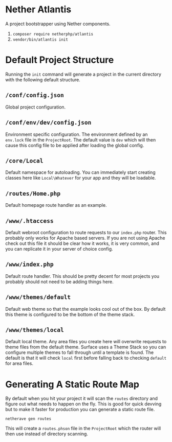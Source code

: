 # Nether Atlantis

A project bootstrapper using Nether components.

1. `composer require netherphp/atlantis`
2. `vendor/bin/atlantis init`

# Default Project Structure

Running the `init` command will generate a project in the current directory
with the following default structure.

## `/conf/config.json`

Global project configuration.

## `/conf/env/dev/config.json`

Environment specific configuration. The environment defined by an `env.lock`
file in the `ProjectRoot`. The default value is `dev` which will then cause
this config file to be applied after loading the global config.

## `/core/Local`

Default namespace for autoloading. You can immediately start creating classes
here like `Local\Whatever` for your app and they will be loadable.

## `/routes/Home.php`

Default homepage route handler as an example.

## `/www/.htaccess`

Default webroot configuration to route requests to our `index.php` router.
This probably only works for Apache based servers. If you are not using Apache
check out this file it should be clear how it works, it is very common, and
you can replicate it in your server of choice config.

## `/www/index.php`

Default route handler. This should be pretty decent for most projects you
probably should not need to be adding things here.

## `/www/themes/default`

Default web theme so that the example looks cool out of the box. By default
this theme is configured to be the bottom of the theme stack.

## `/www/themes/local`

Default local theme. Any area files you create here will overwrite requests
to theme files from the default theme. Surface uses a Theme Stack so you can
configure multiple themes to fall through until a template is found. The
default is that it will check `local` first before falling back to checking
`default` for area files.

# Generating A Static Route Map

By default when you hit your project it will scan the `routes` directory and
figure out what needs to happen on the fly. This is good for quick devving but
to make it faster for production you can generate a static route file.

`netherave gen routes`

This will create a `routes.phson` file in the `ProjectRoot` which the router
will then use instead of directory scanning.
